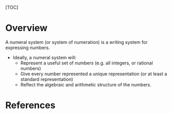 [TOC]

# Overview

A numeral system (or system of numeration) is a writing system for
expressing numbers.
- Ideally, a numeral system will:
    + Represent a useful set of numbers (e.g. all integers, or rational
      numbers)
    + Give every number represented a unique representation (or at least
      a standard representation)
    + Reflect the algebraic and arithmetic structure of the numbers.

# References

[wiki]: https://en.wikipedia.org/wiki/Numeral_system

